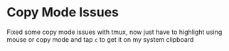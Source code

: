 # Copy Mode Issues
Fixed some copy mode issues with tmux, now just have to highlight using mouse or copy mode and tap `c` to get it on my system clipboard
